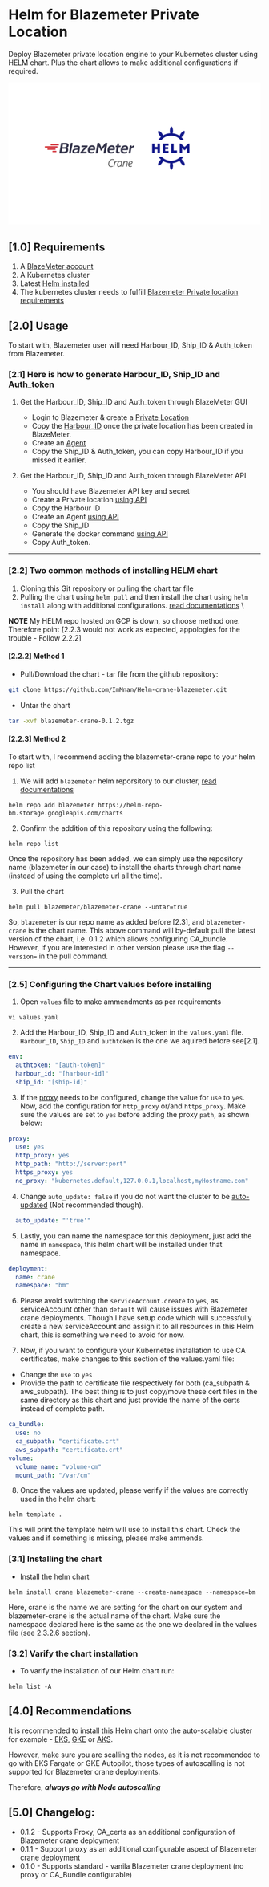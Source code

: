 # Helm for Blazemeter Private Location

Deploy Blazemeter private location engine to your Kubernetes cluster using HELM chart. Plus the chart allows to make additional configurations if required. 

![Helm-Blazemeter-crane](/Image.png)

## [1.0] Requirements
1. A [BlazeMeter account](https://www.blazemeter.com/)
2. A Kubernetes cluster
3. Latest [Helm installed](https://helm.sh/docs/helm/helm_version/)
4. The kubernetes cluster needs to fulfill [Blazemeter Private location requirements](https://guide.blazemeter.com/hc/en-us/articles/209186065-Private-Location-System-Requirements)


## [2.0] Usage
To start with, Blazemeter user will need Harbour_ID, Ship_ID & Auth_token from Blazemeter. 

### [2.1] Here is how to generate Harbour_ID, Ship_ID and Auth_token
1. Get the Harbour_ID, Ship_ID and Auth_token through BlazeMeter GUI
    - Login to Blazemeter & create a [Private Location](https://guide.blazemeter.com/hc/en-us/articles/207421655-Creating-a-Private-Location-Creating-a-Private-Location)
    - Copy the [Harbour_ID](https://guide.blazemeter.com/hc/en-us/articles/360000270577-Where-can-I-find-the-Harbor-ID-and-Ship-ID-) once the private location has been created in BlazeMeter.
    - Create an [Agent](https://guide.blazemeter.com/hc/en-us/articles/360017746838)
    - Copy the Ship_ID & Auth_token, you can copy Harbour_ID if you missed it earlier.

2. Get the Harbour_ID, Ship_ID and Auth_token through BlazeMeter API
    - You should have Blazemeter API key and secret
    - Create a Private location [using API](https://api.blazemeter.com/performance/#create-a-private-location)
    - Copy the Harbour ID
    - Create an Agent [using API](https://api.blazemeter.com/performance/#create-an-agent)
    - Copy the Ship_ID
    - Generate the docker command [using API](https://api.blazemeter.com/performance/#generate-docker-command)
    - Copy Auth_token. 

---
### [2.2] Two common methods of installing HELM chart
1. Cloning this Git repository or pulling the chart tar file
2. Pulling the chart using `helm pull` and then install the chart using `helm install` along with additional configurations. [read documentations](https://helm.sh/docs/helm/helm_pull/) \

**NOTE** My HELM repo hosted on GCP is down, so choose method one. Therefore point [2.2.3 would not work as expected, appologies for the trouble - Follow 2.2.2]

#### [2.2.2] Method 1

- Pull/Download the chart - tar file from the github repository:
```bash
git clone https://github.com/ImMnan/Helm-crane-blazemeter.git
```
- Untar the chart
```bash
tar -xvf blazemeter-crane-0.1.2.tgz
```

#### [2.2.3] Method 2

To start with, I recommend adding the blazemeter-crane repo to your helm repo list

1. We will add `blazemeter` helm reporsitory to our cluster, [read documentations](https://helm.sh/docs/helm/helm_repo/)
```
helm repo add blazemeter https://helm-repo-bm.storage.googleapis.com/charts
```
2. Confirm the addition of this repository using the following:
```
helm repo list
```
Once the repository has been added, we can simply use the repository name (blazemeter in our case) to install the charts through chart name (instead of using the complete url all the time).

3. Pull the chart
```
helm pull blazemeter/blazemeter-crane --untar=true
```
So, `blazemeter` is our repo name as added before [2.3], and `blazemeter-crane` is the chart name. 
This above command will by-default pull the latest version of the chart, i.e. 0.1.2 which allows configuring CA_bundle. However, if you are interested in other version please use the flag `--version=` in the pull command. 

---
### [2.5] Configuring the Chart values before installing

1. Open `values` file to make ammendments as per requirements 
``` 
vi values.yaml
```

2. Add the Harbour_ID, Ship_ID and Auth_token in the `values.yaml` file.  `Harbour_ID`, `Ship_ID` and `authtoken` is the one we aquired before see[2.1]. 

```yaml
env:
  authtoken: "[auth-token]"
  harbour_id: "[harbour-id]"
  ship_id: "[ship-id]"
```

3. If the [proxy](https://guide.blazemeter.com/hc/en-us/articles/115005639765-Optional-Installation-Step-Configuring-Private-Location-s-Agents-To-Use-a-Corporate-Proxy-Optional-Installation-Step:-Configuring-Private-Location's-Agents-To-Use-a-Corporate-Proxy#h_4a05699b-fb2d-4d9b-933d-11b5e3befaca) needs to be configured, change the value for `use` to `yes`. Now, add the configuration for `http_proxy` or/and `https_proxy`. Make sure the values are set to `yes` before adding the proxy `path`, as shown below:

```yaml
proxy:
  use: yes
  http_proxy: yes
  http_path: "http://server:port" 
  https_proxy: yes
  no_proxy: "kubernetes.default,127.0.0.1,localhost,myHostname.com"
```

4. Change `auto_update: false` if you do not want the cluster to be [auto-updated](https://guide.blazemeter.com/hc/en-us/articles/360009897078-How-to-Enable-Auto-Upgrade-for-Running-Containers) (Not recommended though).
```yaml
  auto_update: "'true'"
```

5. Lastly, you can name the namespace for this deployment, just add the name in `namespace`, this helm chart will be installed under that namespace.
```yaml
deployment:
  name: crane
  namespace: "bm"
```

6. Please avoid switching the `serviceAccount.create`  to `yes`, as serviceAccount other than `default` will cause issues with Blazemeter crane deployments. Though I have setup code which will successfully create a new serviceAccount and assign it to all resources in this Helm chart, this is something we need to avoid for now. 

7. Now, if you want to configure your Kubernetes installation to use CA certificates, make changes to this section of the values.yaml file:
  -  Change the `use` to `yes`
  -  Provide the path to certificate file respectively for both (ca_subpath & aws_subpath). The best thing is to just copy/move these cert files in the same directory as this chart and just provide the name of the certs instead of complete path.

```yaml
ca_bundle:
  use: no
  ca_subpath: "certificate.crt"
  aws_subpath: "certificate.crt"
volume:
  volume_name: "volume-cm"
  mount_path: "/var/cm"
```

8. Once the values are updated, please verify if the values are correctly used in the helm chart:

```
helm template .
```
This will print the template helm will use to install this chart. Check the values and if something is missing, please make ammends.

### [3.1] Installing the chart

- Install the helm chart
```
helm install crane blazemeter-crane --create-namespace --namespace=bm
```
Here, crane is the name we are setting for the chart on our system and blazemeter-crane is the actual name of the chart. Make sure the namespace declared here is the same as the one we declared in the values file (see 2.3.2.6 section).

### [3.2] Varify the chart installation

- To varify the installation of our Helm chart run:
```
helm list -A
```

## [4.0] Recommendations

It is recommended to install this Helm chart onto the auto-scalable cluster for example - [EKS](https://aws.amazon.com/eks/), [GKE](https://cloud.google.com/kubernetes-engine) or [AKS](https://azure.microsoft.com/en-in/products/kubernetes-service/#:~:text=Azure%20Kubernetes%20Service%20(AKS)%20offers,edge%2C%20and%20multicloud%20Kubernetes%20clusters.). 

However, make sure you are scalling the nodes, as it is not recommended to go with EKS Fargate or GKE Autopilot, those types of autoscalling is not supported for Blazemeter crane deployments. 

Therefore, ***always go with Node autoscalling***

## [5.0] Changelog:

- 0.1.2 - Supports Proxy, CA_certs as an additional configuration of Blazemeter crane deployment
- 0.1.1 - Support proxy as an additional configurable aspect of Blazemeter crane deployment
- 0.1.0 - Supports standard - vanila Blazemeter crane deployment (no proxy or CA_Bundle configurable)
